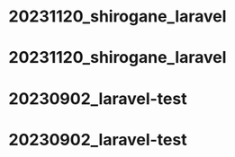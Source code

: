 # 20231120_shirogane_laravel
# 20231120_shirogane_laravel
# 20230902_laravel-test
# 20230902_laravel-test
